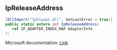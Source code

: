 ## IpReleaseAddress

```csharp
[DllImport("Iphlpapi.dll", SetLastError = true)]
public static extern int IpReleaseAddress(
   ref IP_ADAPTER_INDEX_MAP AdapterInfo
);
```

Microsoft documentation: [Link](https://docs.microsoft.com/en-us/windows/win32/api/iphlpapi/nf-iphlpapi-ipreleaseaddress)
